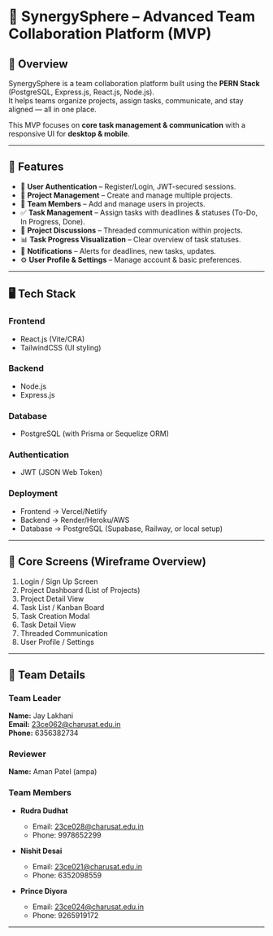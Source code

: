 # 📌 SynergySphere – Advanced Team Collaboration Platform (MVP)

## 🚀 Overview
SynergySphere is a team collaboration platform built using the **PERN Stack** (PostgreSQL, Express.js, React.js, Node.js).  
It helps teams organize projects, assign tasks, communicate, and stay aligned — all in one place.

This MVP focuses on **core task management & communication** with a responsive UI for **desktop & mobile**.

---

## 🎯 Features
- 🔑 **User Authentication** – Register/Login, JWT-secured sessions.  
- 📂 **Project Management** – Create and manage multiple projects.  
- 👥 **Team Members** – Add and manage users in projects.  
- ✅ **Task Management** – Assign tasks with deadlines & statuses (To-Do, In Progress, Done).  
- 💬 **Project Discussions** – Threaded communication within projects.  
- 📊 **Task Progress Visualization** – Clear overview of task statuses.  
- 🔔 **Notifications** – Alerts for deadlines, new tasks, updates.  
- ⚙️ **User Profile & Settings** – Manage account & basic preferences.  

---

## 🖥️ Tech Stack
### Frontend
- React.js (Vite/CRA)  
- TailwindCSS (UI styling)  

### Backend
- Node.js  
- Express.js  

### Database
- PostgreSQL (with Prisma or Sequelize ORM)  

### Authentication
- JWT (JSON Web Token)  

### Deployment
- Frontend → Vercel/Netlify  
- Backend → Render/Heroku/AWS  
- Database → PostgreSQL (Supabase, Railway, or local setup)  

---

## 📱 Core Screens (Wireframe Overview)
1. Login / Sign Up Screen  
2. Project Dashboard (List of Projects)  
3. Project Detail View  
4. Task List / Kanban Board  
5. Task Creation Modal  
6. Task Detail View  
7. Threaded Communication  
8. User Profile / Settings  

---

## 👥 Team Details

### Team Leader  
**Name:** Jay Lakhani  
**Email:** 23ce062@charusat.edu.in  
**Phone:** 6356382734  

### Reviewer  
**Name:** Aman Patel (ampa)  

### Team Members  
- **Rudra Dudhat**  
  - Email: 23ce028@charusat.edu.in  
  - Phone: 9978652299  

- **Nishit Desai**  
  - Email: 23ce021@charusat.edu.in  
  - Phone: 6352098559  

- **Prince Diyora**  
  - Email: 23ce024@charusat.edu.in  
  - Phone: 9265919172  

---

